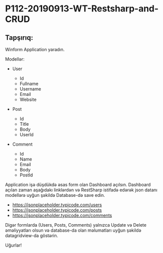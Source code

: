 # P112-20190913-WT-Restsharp-and-CRUD

## Tapşırıq:

Winform Application yaradın.

Modellər:
- User
    - Id
    - Fullname
    - Username
    - Email
    - Website

- Post
    - Id
    - Title
    - Body
    - UserId

- Comment
    - Id
    - Name
    - Email
    - Body
    - PostId

Application işə düşdükdə əsas form olan Dashboard açılsın. Dashboard açılan zaman aşağıdakı linklərdən və RestSharp istifadə edərək json datanı modellərə uyğun şəkildə Database-də save edin.
- https://jsonplaceholder.typicode.com/users
- https://jsonplaceholder.typicode.com/posts
- https://jsonplaceholder.typicode.com/comments

Digər formlarda (Users, Posts, Comments) yalnızca Update və Delete əməliyyatları olsun və database-da olan məlumatları uyğun şəkildə datagridview-da göstərin.

Uğurlar!